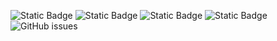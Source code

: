 ![Static Badge](https://img.shields.io/badge/blacklists-60-000000) ![Static Badge](https://img.shields.io/badge/blacklisted-2986106-cc0000) ![Static Badge](https://img.shields.io/badge/whitelisted-2244-00CC00) ![Static Badge](https://img.shields.io/badge/streaming_blacklist-28107-000000) ![GitHub issues](https://img.shields.io/github/issues/fabriziosalmi/blacklists)
